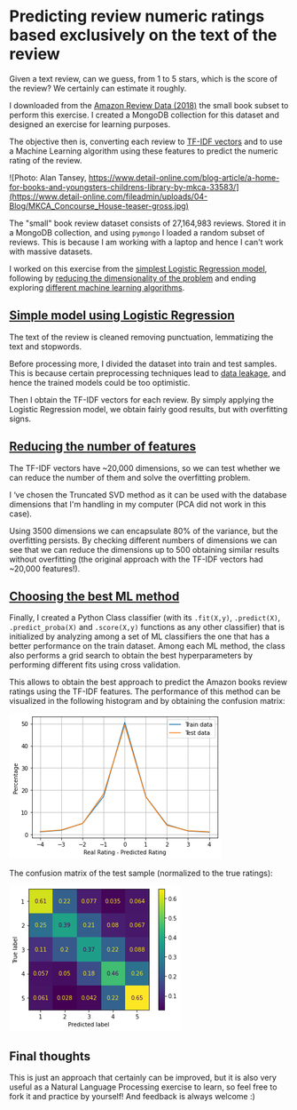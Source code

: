# Predicting review numeric ratings based exclusively on the text of the review

Given a text review, can we guess, from 1 to 5 stars, which is the score of the review? We certainly can estimate it roughly.

I downloaded from the [Amazon Review Data (2018)](https://nijianmo.github.io/amazon/index.html) the small book subset to perform this exercise. I created a MongoDB collection for this dataset and designed an exercise for learning purposes.

The objective then is, converting each review to [TF-IDF vectors](https://towardsdatascience.com/tf-idf-for-document-ranking-from-scratch-in-python-on-real-world-dataset-796d339a4089) and to use a Machine Learning algorithm using these features to predict the numeric rating of the review.

![Photo: Alan Tansey, https://www.detail-online.com/blog-article/a-home-for-books-and-youngsters-childrens-library-by-mkca-33583/](https://www.detail-online.com/fileadmin/uploads/04-Blog/MKCA_Concourse_House-teaser-gross.jpg)

The "small" book review dataset consists of 27,164,983 reviews. Stored it in a MongoDB collection, and using `pymongo` I loaded a random subset of reviews. This is because I am working with a laptop and hence I can't work with massive datasets.

I worked on this exercise from the [simplest Logistic Regression model](simple_logisitc_regression.ipynb), following by [reducing the dimensionality of the problem](svd_dim_reduct.ipynb) and ending exploring [different machine learning algorithms](pipeline_multi_ml.ipynb).

## [Simple model using Logistic Regression](simple_logisitc_regression.ipynb)

The text of the review is cleaned removing punctuation, lemmatizing the text and stopwords. 

Before processing more, I divided the dataset into train and test samples. This is because certain preprocessing techniques lead to [data leakage](https://machinelearningmastery.com/data-leakage-machine-learning/), and hence the trained models could be too optimistic.

Then I obtain the TF-IDF vectors for each review. By simply applying the Logistic Regression model, we obtain fairly good results, but with overfitting signs.

## [Reducing the number of features](svd_dim_reduct.ipynb)

The TF-IDF vectors have ~20,000 dimensions, so we can test whether we can reduce the number of them and solve the overfitting problem.

I ‘ve chosen the Truncated SVD method as it can be used with the database dimensions that I'm handling in my computer (PCA did not work in this case).

Using 3500 dimensions we can encapsulate 80% of the variance, but the overfitting persists. By checking different numbers of dimensions we can see that we can reduce the dimensions up to 500 obtaining similar results without overfitting (the original approach with the TF-IDF vectors had ~20,000 features!).


## [Choosing the best ML method](pipeline_multi_ml.ipynb)

Finally, I created a Python Class classifier (with its `.fit(X,y)`, `.predict(X)`, `.predict_proba(X)` and `.score(X,y)` functions as any other classifier) that is initialized by analyzing among a set of ML classifiers the one that has a better performance on the train dataset. Among each ML method, the class also performs a grid search to obtain the best hyperparameters by performing different fits using cross validation.

This allows to obtain the best approach to predict the Amazon books review ratings using the TF-IDF features. The performance of this method can be visualized in the following histogram and by obtaining the confusion matrix:


![Histogram Results](images/lr_traintest.png)

The confusion matrix of the test sample (normalized to the true ratings):

![Confusion matrix](images/lr_test.png)

## Final thoughts

This is just an approach that certainly can be improved, but it is also very useful as a Natural Language Processing exercise to learn, so feel free to fork it and practice by yourself! And feedback is always welcome :)
